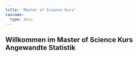 ```yaml
---
title: 'Master of Science Kurs'
cascade:
  type: docs
---
```


## Willkommen im Master of Science Kurs Angewandte Statistik